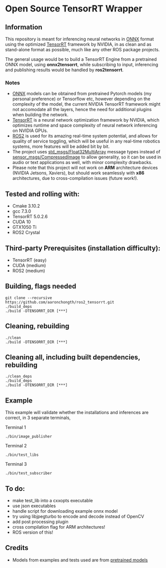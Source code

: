 # Open Source TensorRT Wrapper

## Information

This repository is meant for inferencing neural networks in [ONNX](https://onnx.ai) format using the optimized [TensorRT](https://developer.nvidia.com/tensorrt) framework by NVIDIA, in as clean and as stand-alone format as possible, much like any other ROS package projects.

The general usage would be to build a TensorRT Engine from a pretrained ONNX model, using **onnx2tensorrt**, while subscribing to input, inferencing and publishing results would be handled by **ros2tensorrt**. 

### Notes

- [ONNX](https://onnx.ai/) models can be obtained from pretrained Pytorch models (my personal preference) or Tensorflow etc, however depending on the complexity of the model, the current NVIDIA TensorRT framework might not accomodate all the layers, hence the need for additional plugins when building the network.
- [TensorRT](https://developer.nvidia.com/tensorrt) is a neural network optimization framework by NVIDIA, which optimizes runtime and space complexity of neural network inferencing on NVIDIA GPUs.
- [ROS2](https://index.ros.org/doc/ros2/) is used for its amazing real-time system potential, and allows for quality of service toggling, which will be useful in any real-time robotics systems, more features will be added bit by bit.
- The project uses [std_msgs/Float32MultiArray](http://docs.ros.org/melodic/api/std_msgs/html/msg/Float32MultiArray.html) message types instead of [sensor_msgs/CompressedImage](http://docs.ros.org/melodic/api/sensor_msgs/html/msg/CompressedImage.html) to allow generality, so it can be used in audio or text applications as well, with minor complexity drawbacks.
- Please note that this project will not work on **ARM** architecture devices (NVIDIA Jetsons, Xaviers), but should work seamlessly with **x86** architectures, due to cross-compilation issues (future work!).

## Tested and rolling with:

- Cmake 3.10.2
- gcc 7.3.0
- TensorRT 5.0.2.6
- CUDA 10
- GTX1050 Ti
- ROS2 Crystal

## Third-party Prerequisites (installation difficulty):

- TensorRT (easy)
- CUDA (medium)
- ROS2 (medium)

## Building, flags needed

```
git clone --recursive https://github.com/aaronchongth/ros2_tensorrt.git
./build_deps
./build -DTENSORRT_DIR [***]
```

## Cleaning, rebuilding

```
./clean
./build -DTENSORRT_DIR [***]
```

## Cleaning all, including built dependencies, rebuilding

```
./clean_deps
./build_deps
./build -DTENSORRT_DIR [***]
```

## Example
This example will validate whether the installations and inferences are correct, in 3 separate terminals,

Terminal 1
```
./bin/image_publisher
```

Terminal 2
```
./bin/test_libs
```

Terminal 3
```
./bin/test_subscriber
```

## To do:
- make test_lib into a cxxopts executable
- use json executables
- handle script for downloading example onnx model
- try using libjpegturbo to encode and decode instead of OpenCV
- add post processing plugin
- cross compilation flag for ARM architectures!
- ROS version of this!

## Credits
- Models from examples and tests used are from [pretrained models](https://github.com/Cadene/pretrained-models.pytorch)